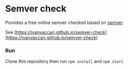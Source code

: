 # Semver check

Provides a free online semver checked based on [semver](https://www.npmjs.com/package/semver)

See [https://ivanvaccari.github.io/semver-check](https://ivanvaccari.github.io/semver-check)


### Run
Clone this repository then run `npm install` and `npm start`

